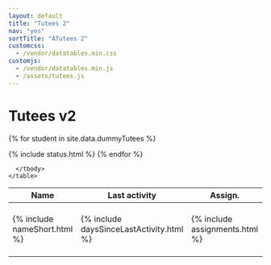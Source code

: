 ```yaml
---
layout: default
title: "Tutees 2"
nav: "yes"
sortTitle: "ATutees 2"
customcss:
  - /vendor/datatables.min.css
customjs:
  - /vendor/datatables.min.js
  - /assets/tutees.js
---
```


<div class="container main">
  <h1>Tutees v2</h1>

  <table class="table table-hover table-sm" id="DataTable">
    <thead class="thead-dark">
      <tr>
        <th scope="col">Name</th>
        <th scope="col" class="nowrap">Last activity</th>      
        <th scope="col">Assign.</th>
        <th scope="col">Flags</th>  
        <th scope="col">EMPLID</th>
        <th scope="col">Yr</th>
        <th scope="col">Programme</th>        
      </tr>
    </thead>
    <tbody>

{% for student in site.data.dummyTutees %}
      <tr>
        <td class="nowrap" data-sort="{{student.LastName}} {{student.FirstName}}">{% include nameShort.html %}</td>
        <td class="nowrap">{% include daysSinceLastActivity.html %}</td>
        <td>{% include assignments.html %}</td>
        {% include status.html %}
        <td>{{ student.EMPLID }}</td>
        <td>{{ student.Year }}</td>
        <td>{{ student.PlanCode }} - {{ student.Programme }}</td>
      </tr>
{% endfor %}

      </tbody>
    </table>

</div>
